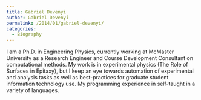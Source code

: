 ```yaml
---
title: Gabriel Devenyi
author: Gabriel Devenyi
permalink: /2014/01/gabriel-devenyi/
categories:
  - Biography
---
```

I am a Ph.D. in Engineering Physics, currently working at McMaster University as a Research Engineer and Course Development Consultant on computational methods. My work is in experimental physics (The Role of Surfaces in Epitaxy), but I keep an eye towards automation of experimental and analysis tasks as well as best-practices for graduate student information technology use. My programming experience in self-taught in a variety of languages.
